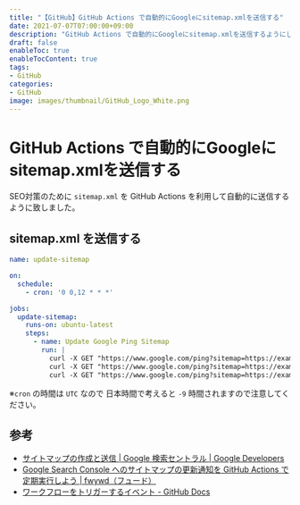 ```yaml
---
title: "【GitHub】GitHub Actions で自動的にGoogleにsitemap.xmlを送信する"
date: 2021-07-07T07:00:00+09:00
description: "GitHub Actions で自動的にGoogleにsitemap.xmlを送信するようにしました。"
draft: false
enableToc: true
enableTocContent: true
tags: 
- GitHub
categories: 
- GitHub
image: images/thumbnail/GitHub_Logo_White.png
---
```


# GitHub Actions で自動的にGoogleにsitemap.xmlを送信する
SEO対策のために `sitemap.xml` を GitHub Actions を利用して自動的に送信するように致しました。

## sitemap.xml を送信する
``` yml:.github/workflows/update-sitemap.yml
name: update-sitemap

on:
  schedule:
    - cron: '0 0,12 * * *'

jobs:
  update-sitemap:
    runs-on: ubuntu-latest
    steps:
      - name: Update Google Ping Sitemap
        run: |
          curl -X GET "https://www.google.com/ping?sitemap=https://example.com/sitemap.xml"
          curl -X GET "https://www.google.com/ping?sitemap=https://example2.com/sitemap.xml"
          curl -X GET "https://www.google.com/ping?sitemap=https://example3.com/sitemap.xml"
```
※`cron` の時間は `UTC` なので 日本時間で考えると `-9` 時間されますので注意してください。

## 参考
* <a href="https://developers.google.com/search/docs/advanced/sitemaps/build-sitemap?hl=ja" target="_blank" rel="nofollow noopener">サイトマップの作成と送信 | Google 検索セントラル  |  Google Developers</a>
* <a href="https://fwywd.com/tech/ping-sitemap-to-google" target="_blank" rel="nofollow noopener">Google Search Console へのサイトマップの更新通知を GitHub Actions で定期実行しよう | fwywd（フュード）</a>
* <a href="https://docs.github.com/ja/actions/reference/events-that-trigger-workflows#schedule" target="_blank" rel="nofollow noopener">ワークフローをトリガーするイベント - GitHub Docs</a>
